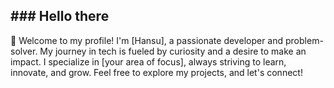 <!--My Bio-->

<h2>### Hello there</h2>

🐸 Welcome to my profile! I'm [Hansu], a passionate developer and problem-solver. 
   My journey in tech is fueled by curiosity and a desire to make an impact. 
   I specialize in [your area of focus], always striving to learn, innovate, and grow. 
   Feel free to explore my projects, and let's connect!
